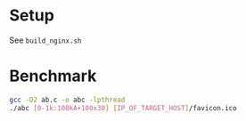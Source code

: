 Setup
=====
See `build_nginx.sh`


Benchmark
=========
```sh
gcc -O2 ab.c -o abc -lpthread
./abc [0-1k:100kA+100x30] [IP_OF_TARGET_HOST]/favicon.ico
```